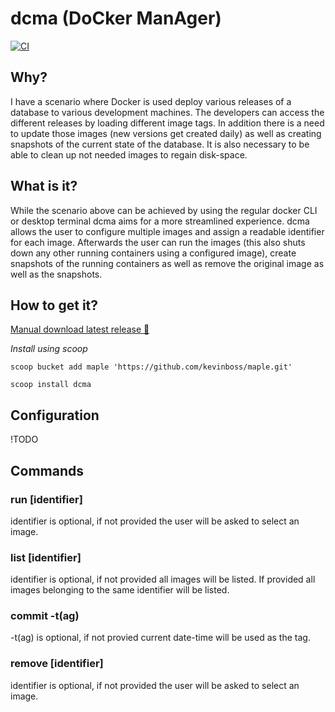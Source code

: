 # dcma (DoCker ManAger)

[![CI](https://github.com/kevinboss/dcma/actions/workflows/ci.yaml/badge.svg?event=push)](https://github.com/kevinboss/dcma/actions/workflows/ci.yaml)

## Why?

I have a scenario where Docker is used deploy various releases of a database to various development machines. The developers can access the different releases by loading different image tags.
In addition there is a need to update those images (new versions get created daily) as well as creating snapshots of the current state of the database.
It is also necessary to be able to clean up not needed images to regain disk-space.

## What is it?

While the scenario above can be achieved by using the regular docker CLI or desktop terminal dcma aims for a more streamlined experience. dcma allows the user to configure multiple images and assign a readable identifier for each image.
Afterwards the user can run the images (this also shuts down any other running containers using a configured image), create snapshots of the running containers as well as remove the original image as well as the snapshots.

## How to get it?

[Manual download latest release 💾](https://github.com/kevinboss/dcma/releases/latest)

*Install using scoop*

`scoop bucket add maple 'https://github.com/kevinboss/maple.git'`

`scoop install dcma`

## Configuration

!TODO

## Commands

### run \[identifier\]

identifier is optional, if not provided the user will be asked to select an image.

### list \[identifier\]

identifier is optional, if not provided all images will be listed. If provided all images belonging to the same identifier will be listed.

### commit -t(ag)

-t(ag) is optional, if not provied current date-time will be used as the tag.

### remove \[identifier\]

identifier is optional, if not provided the user will be asked to select an image.
